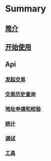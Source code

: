 # Summary

## [简介](README.md)

## [开始使用](Starter.md)

## Api

### [发起交易](Transfer.md)

### [交易历史查询](TransferQuery.md)

### [地址申请和校验](Address.md)

### [统计](Stats.md)

### [调试](Debug.md)

### [工具](Utils.md)
